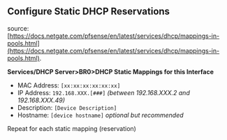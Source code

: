 ## Configure Static DHCP Reservations
source: [https://docs.netgate.com/pfsense/en/latest/services/dhcp/mappings-in-pools.html](https://docs.netgate.com/pfsense/en/latest/services/dhcp/mappings-in-pools.html).  

**Services/DHCP Server>BR0>DHCP Static Mappings for this Interface**
* MAC Address: ``[xx:xx:xx:xx:xx:xx]``
* IP Address: ``192.168.XXX.[###]`` *(between 192.168.XXX.2 and 192.168.XXX.49)*
* Description: ``[Device Description]``
* Hostname: ``[device hostname]`` *optional but recommended*

Repeat for each static mapping (reservation)
